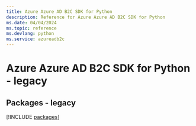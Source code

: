 ```yaml
---
title: Azure Azure AD B2C SDK for Python
description: Reference for Azure Azure AD B2C SDK for Python
ms.date: 04/04/2024
ms.topic: reference
ms.devlang: python
ms.service: azureadb2c
---
```

# Azure Azure AD B2C SDK for Python - legacy
## Packages - legacy
[!INCLUDE [packages](azure-ad-b2c-index.md)]